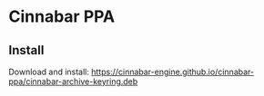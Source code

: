 # Cinnabar PPA

## Install
Download and install: https://cinnabar-engine.github.io/cinnabar-ppa/cinnabar-archive-keyring.deb
